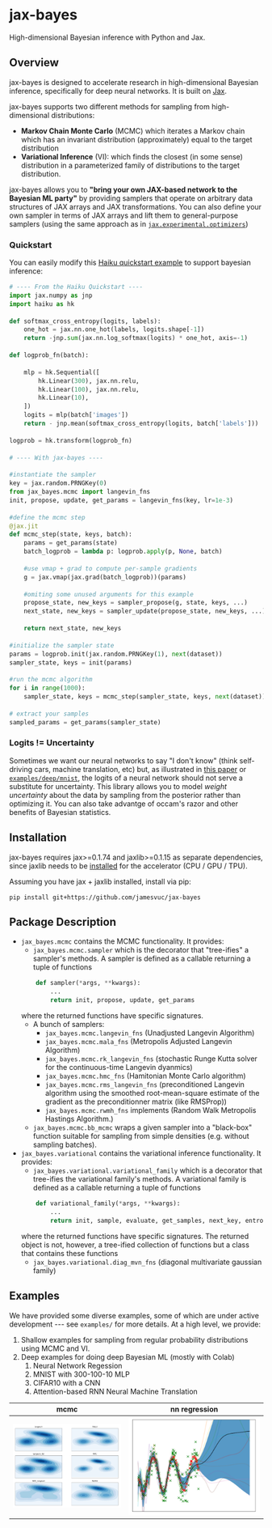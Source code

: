 # jax-bayes
High-dimensional Bayesian inference with Python and Jax.

## Overview
jax-bayes is designed to accelerate research in high-dimensional Bayesian inference, specifically for deep neural networks. It is built on [Jax](https://github.com/google/jax).

jax-bayes supports two different methods for sampling from high-dimensional distributions: 
- **Markov Chain Monte Carlo** (MCMC) which iterates a Markov chain which has an invariant distribution (approximately) equal to the target distribution
- **Variational Inference** (VI): which finds the closest (in some sense) distribution in a parameterized family of distributions to the target distribution. 

jax-bayes allows you to  **"bring your own JAX-based network to the Bayesian ML party"** by providing samplers that operate on arbitrary data structures of JAX arrays and JAX transformations. You can also define your own sampler in terms of JAX arrays and lift them to general-purpose samplers (using the same approach as in [``jax.experimental.optimizers``](https://jax.readthedocs.io/en/latest/_modules/jax/experimental/optimizers.html))

### Quickstart
You can easily modify this [Haiku quickstart example](https://github.com/deepmind/dm-haiku#quickstart) to support bayesian inference:
```python
# ---- From the Haiku Quickstart ----
import jax.numpy as jnp
import haiku as hk

def softmax_cross_entropy(logits, labels):
    one_hot = jax.nn.one_hot(labels, logits.shape[-1])
    return -jnp.sum(jax.nn.log_softmax(logits) * one_hot, axis=-1)

def logprob_fn(batch):

    mlp = hk.Sequential([
        hk.Linear(300), jax.nn.relu,
        hk.Linear(100), jax.nn.relu,
        hk.Linear(10),
    ])
    logits = mlp(batch['images'])
    return - jnp.mean(softmax_cross_entropy(logits, batch['labels']))

logprob = hk.transform(logprob_fn)

# ---- With jax-bayes ---- 

#instantiate the sampler
key = jax.random.PRNGKey(0)
from jax_bayes.mcmc import langevin_fns
init, propose, update, get_params = langevin_fns(key, lr=1e-3)

#define the mcmc step
@jax.jit
def mcmc_step(state, keys, batch):
    params = get_params(state)
    batch_logprob = lambda p: logprob.apply(p, None, batch)
    
    #use vmap + grad to compute per-sample gradients
    g = jax.vmap(jax.grad(batch_logprob))(params)

    #omiting some unused arguments for this example
    propose_state, new_keys = sampler_propose(g, state, keys, ...)
    next_state, new_keys = sampler_update(propose_state, new_keys, ...)

    return next_state, new_keys

#initialize the sampler state
params = logprob.init(jax.random.PRNGKey(1), next(dataset))
sampler_state, keys = init(params)

#run the mcmc algorithm
for i in range(1000):
    sampler_state, keys = mcmc_step(sampler_state, keys, next(dataset))

# extract your samples
sampled_params = get_params(sampler_state)
```

### Logits != Uncertainty
Sometimes we want our neural networks to say "I don't know" (think self-driving cars, machine translation, etc) but, as illustrated in [this paper](http://proceedings.mlr.press/v48/gal16.pdf) or [`examples/deep/mnist`](https://github.com/jamesvuc/jax-bayes/tree/master/examples/deep/mnist), the logits of a neural network should not serve a substitute for uncertainty. This library allows you to model *weight uncertainty* about the data by sampling from the posterior rather than optimizing it. You can also take advantge of occam's razor and other benefits of Bayesian statistics.

## Installation
jax-bayes requires jax>=0.1.74 and jaxlib>=0.1.15 as separate dependencies, since jaxlib needs to be [installed](https://github.com/google/jax#pip-installation) for the accelerator (CPU / GPU / TPU).

Assuming you have jax + jaxlib installed, install via pip:
```
pip install git+https://github.com/jamesvuc/jax-bayes
```

## Package Description
- ``jax_bayes.mcmc`` contains the MCMC functionality. It provides:
    - ``jax_bayes.mcmc.sampler`` which is the decorator that "tree-ifies" a sampler's methods. A sampler is defined as a callable returning a tuple of functions
    ```python
        def sampler(*args, **kwargs):
            ...
            return init, propose, update, get_params
    ```
    where the returned functions have specific signatures. 
    - A bunch of samplers:
        - ``jax_bayes.mcmc.langevin_fns`` (Unadjusted Langevin Algorithm)
        - ``jax_bayes.mcmc.mala_fns`` (Metropolis Adjusted Langevin Algorithm)
        - ``jax_bayes.mcmc.rk_langevin_fns`` (stochastic Runge Kutta solver for the continuous-time Langevin dyanmics)
        -  ``jax_bayes.mcmc.hmc_fns`` (Hamitonian Monte Carlo algorithm)
        - ``jax_bayes.mcmc.rms_langevin_fns`` (preconditioned Langevin algorithm using the smoothed root-mean-square estimate of the gradient as the preconditionner matrix (like RMSProp))
        - ``jax_bayes.mcmc.rwmh_fns`` implements (Random Walk Metropolis Hastings Algorithm.)
    - ``jax_bayes.mcmc.bb_mcmc`` wraps a given sampler into a "black-box" function suitable for sampling from simple densities (e.g. without sampling batches).
- ``jax_bayes.variational`` contains the variational inference functionality. It provides:
    - ``jax_bayes.variational.variational_family`` which is a decorator that tree-ifies the variational family's methods. A variational family is defined as a callable returning a tuple of functions
    ```python
        def variational_family(*args, **kwargs):
            ...
            return init, sample, evaluate, get_samples, next_key, entropy
    ```
    where the returned functions have specific signatures. The returned object is not, however, a tree-ified collection of functions but a class that contains these functions
    - ``jax_bayes.variational.diag_mvn_fns`` (diagonal multivariate gaussian family)

## Examples
We have provided some diverse examples, some of which are under active development --- see ``examples/`` for more details. At a high level, we provide:
1. Shallow examples for sampling from regular probability distributions using MCMC and VI.
2. Deep examples for doing deep Bayesian ML (mostly with Colab)
    1. Neural Network Regession
    2. MNIST with 300-100-10 MLP
    3. CIFAR10 with a CNN
    4. Attention-based RNN Neural Machine Translation

mcmc | nn regression 
:-------------------------:|:-------------------------:
![](https://github.com/jamesvuc/jax-bayes/blob/master/assets/mcmc_2d.png "2d MCMC") | ![](https://github.com/jamesvuc/jax-bayes/blob/master/assets/nn_regression_mcmc.png "NN regression")

<!-- ## Design Philosophy -->

<!-- which has a number of features that make it ideal for working with high-dimensional probability distributions including: functional programming, automatic differentiation, and automatic vectorization, accelerator-agnostic backend via [XLA](https://www.tensorflow.org/xla), etc... (more discussion below).

jax-bayes allows you to define a sampler (MCMC or VI) that operates on arrays, and uses some very effective meta-programming in the form of decorators to "tree-ify" these methods to operate on arbitrary containers. This is the approach taken in ``jax.experimental.optimizers``, and we have essentially adapted it to support MCMC and VI. This flexible approach allows you to *use neural networks from other JAX-based libraries for bayesian ML* (our examples use Deemind's [Haiku](https://github.com/deepmind/dm-haiku) library for building neural networks).
 -->